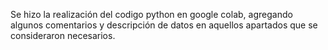 Se hizo la realización del codigo python en google colab, agregando algunos comentarios y descripción de datos en aquellos apartados que se consideraron necesarios. 